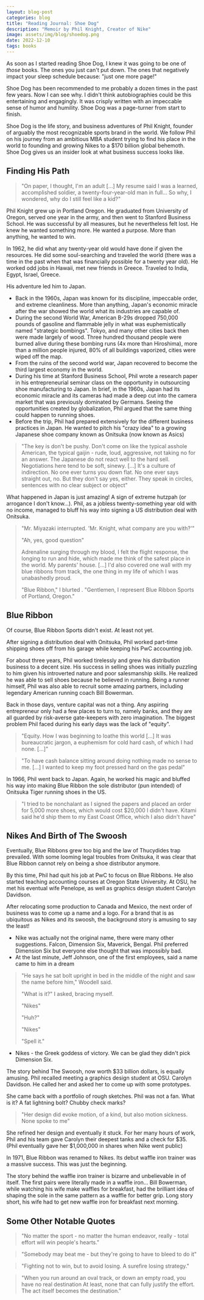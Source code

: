 ```yaml
---
layout: blog-post
categories: blog
title: "Reading Journal: Shoe Dog"
description: "Memoir by Phil Knight, Creator of Nike"
image: assets/img/blog/shoedog.png
date: 2022-12-10
tags: books
---
```


As soon as I started reading Shoe Dog, I knew it was going to be one of *those* books. The ones you just can't put down. The ones that negatively impact your sleep schedule because: "just one more page!"

Shoe Dog has been recommended to me probably a dozen times in the past few years. Now I can see why. I didn't think autobiographies could be this entertaining and engagingly. It was crisply written with an impeccable sense of humor and humility. Shoe Dog was a page-turner from start to finish.

Shoe Dog is the life story, and business adventures of Phil Knight, founder of arguably the most recognizable sports brand in the world. We follow Phil on his journey from an ambitious MBA student trying to find his place in the world to founding and growing Nikes to a $170 billion global behemoth. Shoe Dog gives us an insider look at what business success looks like.

## Finding His Path

> "On paper, I thought, I'm an adult [...] My resume said I was a learned, accomplished soldier, a twenty-four-year-old man in full... So why, I wondered, why do I still feel like a kid?"

Phil Knight grew up in Portland Oregon. He graduated from University of Oregon, served one year in the army, and then went to Stanford Business School. He was successful by all measures, but he nevertheless felt lost. He knew he wanted something more. He wanted a purpose. More than anything, he wanted to win.

In 1962, he did what any twenty-year old would have done if given the resources. He did some soul-searching and traveled the world (there was a time in the past when that was financially possible for a twenty year old). He worked odd jobs in Hawaii, met new friends in Greece. Traveled to India, Egypt, Israel, Greece.

His adventure led him to Japan. 

* Back in the 1960s, Japan was known for its discipline, impeccable order, and extreme cleanliness. More than anything, Japan's economic miracle after the war showed the world what its industries are capable of.
* During the second World War, American B-29s dropped 750,000 pounds of gasoline and flammable jelly in what was euphemistically named "strategic bombings". Tokyo, and many other cities back then were made largely of wood. Three hundred thousand people were burned alive during these bombing runs (4x more than Hiroshima), more than a million people injured, 80% of all buildings vaporized, cities were wiped off the map. 
* From the ruins of the second world war, Japan recovered to become the third largest economy in the world. 
* During his time at Stanford Business School, Phil wrote a research paper in his entrepreneurial seminar class on the opportunity in outsourcing shoe manufacturing to Japan. In brief, in the 1960s, Japan had its economic miracle and its cameras had made a deep cut into the camera market that was previously dominated by Germans. Seeing the opportunities created by globalization, Phil argued that the same thing could happen to running shoes.
* Before the trip, Phil had prepared extensively for the different business practices in Japan. He wanted to pitch his "crazy idea" to a growing Japanese shoe company known as Onitsuka (now known as Asics)

> "The key is don't be pushy. Don't come on like the typical asshole American, the typical gaijin - rude, loud, aggressive, not taking no for an answer. The Japanese do not react well to the hard sell. Negotiations here tend to be soft, sinewy. [...] It's a culture of indirection. No one ever turns you down flat. No one ever says straight out, no. But they don't say yes, either. They speak in circles, sentences with no clear subject or object"

What happened in Japan is just amazing! A sign of extreme hutzpah (or arrogance I don't know...). Phil, as a jobless twenty-something year old with no income, managed to bluff his way into signing a US distribution deal with Onitsuka.

> "Mr. Miyazaki interrupted. 'Mr. Knight, what company are you with?'"
>
> "Ah, yes, good question"
>
>  Adrenaline surging through my blood, I felt the flight response, the longing to run and hide, which made me think of the safest place in the world. My parents' house. [...] I'd also covered one wall with my blue ribbons from track, the one thing in my life of which I was unabashedly proud.
>
> "Blue Ribbon," I blurted . "Gentlemen, I represent Blue Ribbon Sports of Portland, Oregon."

## Blue Ribbon

Of course, Blue Ribbon Sports didn't exist. At least not yet.

After signing a distribution deal with Onitsuka, Phil worked part-time shipping shoes off from his garage while keeping his PwC accounting job. 

For about three years, Phil worked tirelessly and grew his distribution business to a decent size. His success in selling shoes was initially puzzling to him given his introverted nature and poor salesmanship skills. He realized he was able to sell shoes because he believed in running. Being a runner himself, Phil was also able to recruit some amazing partners, including legendary American running coach Bill Bowerman. 

Back in those days, venture capital was not a thing. Any aspiring entrepreneur only had a few places to turn to, namely banks, and they are all guarded by risk-averse gate-keepers with zero imagination. The biggest problem Phil faced during his early days was the lack of "equity".

> "Equity. How I was beginning to loathe this world [...] It was bureaucratic jargon, a euphemism for cold hard cash, of which I had none. [...]"

> "To have cash balance sitting around doing nothing made no sense to me. [...] I wanted to keep my foot pressed hard on the gas pedal"

In 1966, Phil went back to Japan. Again, he worked his magic and bluffed his way into making Blue Ribbon the sole distributor (pun intended) of Onitsuka Tiger running shoes in the US.

> "I tried to be nonchalant as I signed the papers and placed an order for 5,000 more shoes, which would cost $20,000 I didn't have. Kitami said he'd ship them to my East Coast Office, which I also didn't have"



## Nikes And Birth of The Swoosh

Eventually, Blue Ribbons grew too big and the law of Thucydides trap prevailed. With some looming legal troubles from Onitsuka, it was clear that Blue Ribbon cannot rely on being a shoe distributor anymore. 

By this time, Phil had quit his job at PwC to focus on Blue Ribbons. He also started teaching accounting courses at Oregon State University. At OSU, he met his eventual wife Penelope, as well as graphics design student Carolyn Davidson.

After relocating some production to Canada and Mexico, the next order of business was to come up a name and a logo. For a brand that is as ubiquitous as Nikes and its swoosh, the background story is amusing to say the least!

* Nike was actually not the original name, there were many other suggestions. Falcon, Dimension Six, Maverick, Bengal. Phil preferred Dimension Six but everyone else thought that was impossibly bad.
* At the last minute, Jeff Johnson, one of the first employees, said a name came to him in a dream

> "He says he sat bolt upright in bed in the middle of the night and saw the name before him," Woodell said.
>
> "What is it?" I asked, bracing myself.
>
> "Nikes"
>
> "Huh?"
>
> "Nikes"
>
> "Spell it."

* Nikes - the Greek goddess of victory. We can be glad they didn't pick Dimension Six.

The story behind The Swoosh, now worth $33 billion dollars, is equally amusing. Phil recalled meeting a graphics design student at OSU. Carolyn Davidson. He called her and asked her to come up with some prototypes.

She came back with a portfolio of rough sketches. Phil was not a fan. What is it? A fat lightning bolt? Chubby check marks?

> "Her design did evoke motion, of a kind, but also motion sickness. None spoke to me"

She refined her design and eventually it stuck. For her many hours of work, Phil and his team gave Carolyn their deepest tanks and a check for $35. (Phil eventually gave her $1,000,000 in shares when Nike went public)

In 1971, Blue Ribbon was renamed to Nikes. Its debut waffle iron trainer was a massive success. This was just the beginning.



The story behind the waffle iron trainer is bizarre and unbelievable in of itself. The first pairs were literally made in a waffle iron... Bill Bowerman, while watching his wife make waffles for breakfast, had the brilliant idea of shaping the sole in the same pattern as a waffle for better grip. Long story short, his wife had to get new waffle iron for breakfast next morning.









## Some Other Notable Quotes





> "No matter the sport - no matter the human endeavor, really - total effort will win people's hearts."





> "Somebody may beat me - but they're going to have to bleed to do it"

> "Fighting not to win, but to avoid losing. A surefire losing strategy."



> "When you run around an oval track, or down an empty road, you have no real destination At least, none that can fully justify the effort. The act itself becomes the destination."



















